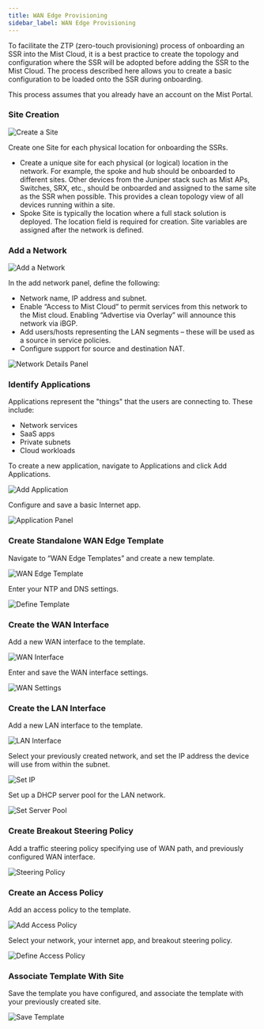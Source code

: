 ```yaml
---
title: WAN Edge Provisioning
sidebar_label: WAN Edge Provisioning
---
```


To facilitate the ZTP (zero-touch provisioning) process of onboarding an SSR into the Mist Cloud, it is a best practice to create the topology and configuration where the SSR will be adopted before adding the SSR to the Mist Cloud. The process described here allows you to create a basic configuration to be loaded onto the SSR during onboarding. 

This process assumes that you already have an account on the Mist Portal.

### Site Creation

![Create a Site](/img/wanas_create_site.gif)

Create one Site for each physical location for onboarding the SSRs.

- Create a unique site for each physical (or logical) location in the network. For example, the spoke and hub should be onboarded to different sites. Other devices from the Juniper stack such as Mist APs, Switches, SRX, etc., should be onboarded and assigned to the same site as the SSR when possible. This provides a clean topology view of all devices running within a site.
- Spoke Site is typically the location where a full stack solution is deployed. The location field is required for creation. Site variables are assigned after the network is defined.

### Add a Network

![Add a Network](/img/wanas_create-network.gif) 

In the add network panel, define the following:

- Network name, IP address and subnet.
- Enable “Access to Mist Cloud” to permit services from this network to the Mist cloud. Enabling “Advertise via Overlay” will announce this network via iBGP.
- Add users/hosts representing the LAN segments – these will be used as a source in service policies.
- Configure support for source and destination NAT.

![Network Details Panel](/img/wanas_create-network_detail.png)

### Identify Applications

Applications represent the "things" that the users are connecting to. These include:
- Network services
- SaaS apps
- Private subnets
- Cloud workloads

To create a new application, navigate to Applications and click Add Applications. 

![Add Application](/img/wanas_add-app.gif)

Configure and save a basic Internet app.

![Application Panel](/img/wanas_add-app_static.png)

### Create Standalone WAN Edge Template

Navigate to “WAN Edge Templates” and create a new template.

![WAN Edge Template](/img/wanas_standalone_template.gif)

Enter your NTP and DNS settings.

![Define Template](/img/wanas_template_static.png)

### Create the WAN Interface

Add a new WAN interface to the template.

![WAN Interface](/img/wanas_add_wan.gif)

Enter and save the WAN interface settings.

![WAN Settings](/img/wanas_add_wan.png)

### Create the LAN Interface

Add a new LAN interface to the template.

![LAN Interface](/img/wanas_add_lan.gif)

Select your previously created network, and set the IP address the device will use from within the subnet.

![Set IP](/img/wanas_add_lan.png)

Set up a DHCP server pool for the LAN network.

![Set Server Pool](/img/wanas_add_lan_dhcp.png)

### Create Breakout Steering Policy

Add a traffic steering policy specifying use of WAN path, and previously configured WAN interface.

![Steering Policy](/img/wanas_add_steering.gif)

### Create an Access Policy

Add an access policy to the template.

![Add Access Policy](/img/wanas_add_access_policy.gif)

Select your network, your internet app, and breakout steering policy.

![Define Access Policy](/img/wanas_add_access_policy2.gif)

### Associate Template With Site

Save the template you have configured, and associate the template with your previously created site.

![Save Template](/img/wanas_save_assign_template.gif)




